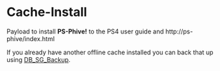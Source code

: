 # Cache-Install

Payload to install <b>PS-Phive!</b> to the PS4 user guide and http://ps-phive/index.html

If you already have another offline cache installed you can back that up using <a href=https://github.com/stooged/DB_SG_Backup-50X>DB_SG_Backup</a>.


 
